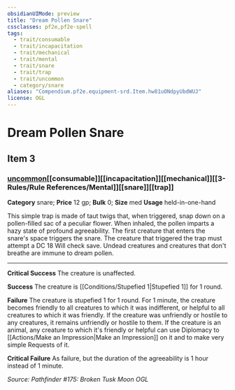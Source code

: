 ```yaml
---
obsidianUIMode: preview
title: "Dream Pollen Snare"
cssclasses: pf2e,pf2e-spell
tags:
  - trait/consumable
  - trait/incapacitation
  - trait/mechanical
  - trait/mental
  - trait/snare
  - trait/trap
  - trait/uncommon
  - category/snare
aliases: "Compendium.pf2e.equipment-srd.Item.hw81uONdpyUbdWUJ"
license: OGL
---
```

# Dream Pollen Snare
## Item 3
### [uncommon](uncommon "Uncommon Rarity Trait")[[consumable]][[incapacitation]][[mechanical]][[3-Rules/Rule References/Mental]][[snare]][[trap]]

**Category** snare; 
**Price** 12 gp; 
**Bulk** 0; **Size** med
**Usage** held-in-one-hand

This simple trap is made of taut twigs that, when triggered, snap down on a pollen-filled sac of a peculiar flower. When inhaled, the pollen imparts a hazy state of profound agreeability. The first creature that enters the snare's space triggers the snare. The creature that triggered the trap must attempt a DC 18 Will check save. Undead creatures and creatures that don't breathe are immune to dream pollen.

* * *

**Critical Success** The creature is unaffected.

**Success** The creature is [[Conditions/Stupefied 1|Stupefied 1]] for 1 round.

**Failure** The creature is stupefied 1 for 1 round. For 1 minute, the creature becomes friendly to all creatures to which it was indifferent, or helpful to all creatures to which it was friendly. If the creature was unfriendly or hostile to any creatures, it remains unfriendly or hostile to them. If the creature is an animal, any creature to which it's friendly or helpful can use Diplomacy to [[Actions/Make an Impression|Make an Impression]] on it and to make very simple Requests of it.

**Critical Failure** As failure, but the duration of the agreeability is 1 hour instead of 1 minute.

*Source: Pathfinder #175: Broken Tusk Moon*
*OGL*
